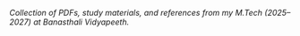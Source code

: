  
  *Collection of PDFs, study materials, and references from my M.Tech (2025–2027) at Banasthali Vidyapeeth.*

